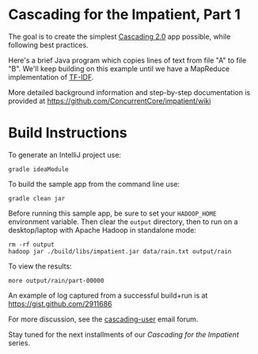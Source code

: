 Cascading for the Impatient, Part 1
===================================
The goal is to create the simplest [Cascading 2.0](http://www.cascading.org/) app possible, while following best practices.

Here's a brief Java program which copies lines of text from file "A" to file "B". We'll keep building on this example until we have a MapReduce implementation of [TF-IDF](http://en.wikipedia.org/wiki/Tf*idf).

More detailed background information and step-by-step documentation is provided at https://github.com/ConcurrentCore/impatient/wiki

Build Instructions
==================
To generate an IntelliJ project use:

    gradle ideaModule

To build the sample app from the command line use:

    gradle clean jar

Before running this sample app, be sure to set your `HADOOP_HOME` environment variable. Then clear the `output` directory, then to run on a desktop/laptop with Apache Hadoop in standalone mode:

    rm -rf output
    hadoop jar ./build/libs/impatient.jar data/rain.txt output/rain

To view the results:

    more output/rain/part-00000

An example of log captured from a successful build+run is at https://gist.github.com/2911686

For more discussion, see the [cascading-user](https://groups.google.com/forum/?fromgroups#!forum/cascading-user) email forum.

Stay tuned for the next installments of our *Cascading for the Impatient* series.
